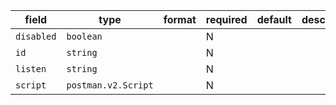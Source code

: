 | field | type | format | required | default | description |
|---|---|---|---|---|---|
| `disabled` | `boolean` |  | N |  |
| `id` | `string` |  | N |  |
| `listen` | `string` |  | N |  |
| `script` | `postman.v2.Script` |  | N |  |  |
